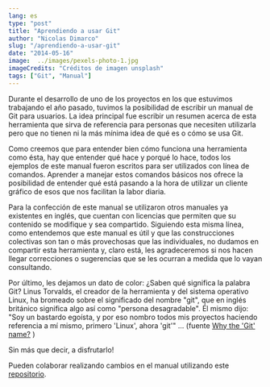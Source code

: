```yaml
---
lang: es
type: "post"
title: "Aprendiendo a usar Git"
author: "Nicolas Dimarco"
slug: "/aprendiendo-a-usar-git"
date: "2014-05-16"
image:  ../images/pexels-photo-1.jpg
imageCredits: "Créditos de imagen unsplash"
tags: ["Git", "Manual"]
---
```



Durante el desarrollo de uno de los proyectos en los que estuvimos trabajando el año pasado, tuvimos la posibilidad de escribir un manual de Git para usuarios. La idea principal fue escribir un resumen acerca de esta herramienta que sirva de referencia para personas que necesiten utilizarla pero que no tienen ni la más mínima idea de qué es o cómo se usa Git.

Como creemos que para entender bien cómo funciona una herramienta como ésta, hay que entender qué hace y porqué lo hace, todos los ejemplos de este manual fueron escritos para ser utilizados con línea de comandos. Aprender a manejar estos comandos básicos nos ofrece la posibilidad de entender qué está pasando a la hora de utilizar un cliente gráfico de esos que nos facilitan la labor diaria.

Para la confección de este manual se utilizaron otros manuales ya existentes en inglés, que cuentan con licencias que permiten que su contenido se modifique y sea compartido. Siguiendo esta misma línea, como entendemos que este manual es útil y que las construcciones colectivas son tan o más provechosas que las individuales, no dudamos en compartir esta herramienta y, claro está, les agradeceremos si nos hacen llegar correcciones o sugerencias que se les ocurran a medida que lo vayan consultando.

Por último, les dejamos un dato de color: ¿Saben qué significa la palabra Git?
Linus Torvalds, el creador de la herramienta y del sistema operativo Linux, ha bromeado sobre el significado del nombre "git", que en inglés británico significa algo así como "persona desagradable".
Él mismo dijo: "Soy un bastardo egoísta, y por eso nombro todos mis proyectos haciendo referencia a mí mismo, primero 'Linux', ahora 'git'" ...
(fuente [Why the 'Git' name?](https://git.wiki.kernel.org/index.php/GitFaq#Why_the_.27Git.27_name.3F) )

Sin más que decir, a disfrutarlo!

Pueden colaborar realizando cambios en el manual utilizando este [repositorio](https://github.com/fiqus/git_manual).